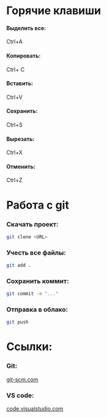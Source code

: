 # Горячие клавиши
#### Выделить все:
Ctrl+A
####  Копировать:
Ctrl+ C
#### Вставить:
Ctrl+V
#### Сохранить:
Ctrl+S
#### Вырезать:
Ctrl+X
#### Отменить:
Ctrl+Z

# Работа с git
### Скачать проект:
```bash
git clone <URL>
```
### Учесть все файлы:
```bash
git add .
```
### Сохранить коммит:
```bash
git commit -m "..."
```
### Отправка в облако:
```bash
git push
```

# Ссылки:
### Git:
[git-scm.com](https://git-scm.com)
### VS code:
[code.visualstudio.com](https://code.visualstudio.com/)

